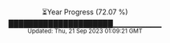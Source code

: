 <p align="center">
⏳Year Progress (72.07 %) <br>
█████████████████████▁▁▁▁▁▁▁▁▁ <br>
<sub>Updated: Thu, 21 Sep 2023 01:09:21 GMT</sub>
</p>

